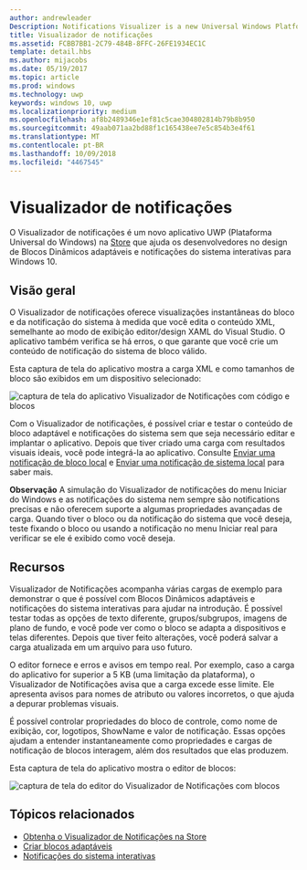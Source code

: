 ```yaml
---
author: andrewleader
Description: Notifications Visualizer is a new Universal Windows Platform (UWP) app in the Store that helps developers design adaptive live tiles for Windows 10.
title: Visualizador de notificações
ms.assetid: FCBB7BB1-2C79-484B-8FFC-26FE1934EC1C
template: detail.hbs
ms.author: mijacobs
ms.date: 05/19/2017
ms.topic: article
ms.prod: windows
ms.technology: uwp
keywords: windows 10, uwp
ms.localizationpriority: medium
ms.openlocfilehash: af8b2489346e1ef81c5cae304802814b79b8b950
ms.sourcegitcommit: 49aab071aa2bd88f1c165438ee7e5c854b3e4f61
ms.translationtype: MT
ms.contentlocale: pt-BR
ms.lasthandoff: 10/09/2018
ms.locfileid: "4467545"
---
```

# <a name="notifications-visualizer"></a>Visualizador de notificações

 


O Visualizador de notificações é um novo aplicativo UWP (Plataforma Universal do Windows) na [Store](https://www.microsoft.com/store/apps/notifications-visualizer/9nblggh5xsl1) que ajuda os desenvolvedores no design de Blocos Dinâmicos adaptáveis e notificações do sistema interativas para Windows 10.


## <a name="overview"></a>Visão geral

O Visualizador de notificações oferece visualizações instantâneas do bloco e da notificação do sistema à medida que você edita o conteúdo XML, semelhante ao modo de exibição editor/design XAML do Visual Studio. O aplicativo também verifica se há erros, o que garante que você crie um conteúdo de notificação do sistema de bloco válido.

Esta captura de tela do aplicativo mostra a carga XML e como tamanhos de bloco são exibidos em um dispositivo selecionado:

![captura de tela do aplicativo Visualizador de Notificações com código e blocos](images/notif-visualizer-001.png)

 

Com o Visualizador de notificações, é possível criar e testar o conteúdo de bloco adaptável e notificações do sistema sem que seja necessário editar e implantar o aplicativo. Depois que tiver criado uma carga com resultados visuais ideais, você pode integrá-la ao aplicativo. Consulte [Enviar uma notificação de bloco local](sending-a-local-tile-notification.md) e [Enviar uma notificação de sistema local](send-local-toast.md) para saber mais.

**Observação**   A simulação do Visualizador de notificações do menu Iniciar do Windows e as notificações do sistema nem sempre são notifications precisas e não oferecem suporte a algumas propriedades avançadas de carga. Quando tiver o bloco ou da notificação do sistema que você deseja, teste fixando o bloco ou usando a notificação no menu Iniciar real para verificar se ele é exibido como você deseja.

 

## <a name="features"></a>Recursos

Visualizador de Notificações acompanha várias cargas de exemplo para demonstrar o que é possível com Blocos Dinâmicos adaptáveis e notificações do sistema interativas para ajudar na introdução. É possível testar todas as opções de texto diferente, grupos/subgrupos, imagens de plano de fundo, e você pode ver como o bloco se adapta a dispositivos e telas diferentes. Depois que tiver feito alterações, você poderá salvar a carga atualizada em um arquivo para uso futuro.

O editor fornece e erros e avisos em tempo real. Por exemplo, caso a carga do aplicativo for superior a 5 KB (uma limitação da plataforma), o Visualizador de Notificações avisa que a carga excede esse limite. Ele apresenta avisos para nomes de atributo ou valores incorretos, o que ajuda a depurar problemas visuais.

É possível controlar propriedades do bloco de controle, como nome de exibição, cor, logotipos, ShowName e valor de notificação. Essas opções ajudam a entender instantaneamente como propriedades e cargas de notificação de blocos interagem, além dos resultados que elas produzem.

Esta captura de tela do aplicativo mostra o editor de blocos:

![captura de tela do editor do Visualizador de Notificações com blocos](images/notif-visualizer-004.png)

 

## <a name="related-topics"></a>Tópicos relacionados

* [Obtenha o Visualizador de Notificações na Store](https://www.microsoft.com/store/apps/notifications-visualizer/9nblggh5xsl1)
* [Criar blocos adaptáveis](create-adaptive-tiles.md)
* [Notificações do sistema interativas](adaptive-interactive-toasts.md)